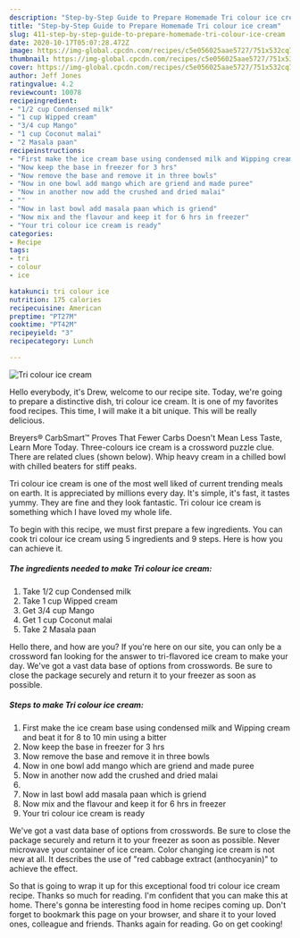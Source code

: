 ```yaml
---
description: "Step-by-Step Guide to Prepare Homemade Tri colour ice cream"
title: "Step-by-Step Guide to Prepare Homemade Tri colour ice cream"
slug: 411-step-by-step-guide-to-prepare-homemade-tri-colour-ice-cream
date: 2020-10-17T05:07:28.472Z
image: https://img-global.cpcdn.com/recipes/c5e056025aae5727/751x532cq70/tri-colour-ice-cream-recipe-main-photo.jpg
thumbnail: https://img-global.cpcdn.com/recipes/c5e056025aae5727/751x532cq70/tri-colour-ice-cream-recipe-main-photo.jpg
cover: https://img-global.cpcdn.com/recipes/c5e056025aae5727/751x532cq70/tri-colour-ice-cream-recipe-main-photo.jpg
author: Jeff Jones
ratingvalue: 4.2
reviewcount: 10078
recipeingredient:
- "1/2 cup Condensed milk"
- "1 cup Wipped cream"
- "3/4 cup Mango"
- "1 cup Coconut malai"
- "2 Masala paan"
recipeinstructions:
- "First make the ice cream base using condensed milk and Wipping cream and beat it for 8 to 10 min using a bitter"
- "Now keep the base in freezer for 3 hrs"
- "Now remove the base and remove it in three bowls"
- "Now in one bowl add mango which are griend and made puree"
- "Now in another now add the crushed and dried malai"
- ""
- "Now in last bowl add masala paan which is griend"
- "Now mix and the flavour and keep it for 6 hrs in freezer"
- "Your tri colour ice cream is ready"
categories:
- Recipe
tags:
- tri
- colour
- ice

katakunci: tri colour ice 
nutrition: 175 calories
recipecuisine: American
preptime: "PT27M"
cooktime: "PT42M"
recipeyield: "3"
recipecategory: Lunch

---
```



![Tri colour ice cream](https://img-global.cpcdn.com/recipes/c5e056025aae5727/751x532cq70/tri-colour-ice-cream-recipe-main-photo.jpg)

Hello everybody, it's Drew, welcome to our recipe site. Today, we're going to prepare a distinctive dish, tri colour ice cream. It is one of my favorites food recipes. This time, I will make it a bit unique. This will be really delicious.

Breyers® CarbSmart™ Proves That Fewer Carbs Doesn&#39;t Mean Less Taste, Learn More Today. Three-colours ice cream is a crossword puzzle clue. There are related clues (shown below). Whip heavy cream in a chilled bowl with chilled beaters for stiff peaks.

Tri colour ice cream is one of the most well liked of current trending meals on earth. It is appreciated by millions every day. It's simple, it's fast, it tastes yummy. They are fine and they look fantastic. Tri colour ice cream is something which I have loved my whole life.


To begin with this recipe, we must first prepare a few ingredients. You can cook tri colour ice cream using 5 ingredients and 9 steps. Here is how you can achieve it.

<!--inarticleads1-->

##### The ingredients needed to make Tri colour ice cream:

1. Take 1/2 cup Condensed milk
1. Take 1 cup Wipped cream
1. Get 3/4 cup Mango
1. Get 1 cup Coconut malai
1. Take 2 Masala paan


Hello there, and how are you? If you&#39;re here on our site, you can only be a crossword fan looking for the answer to tri-flavored ice cream to make your day. We&#39;ve got a vast data base of options from crosswords. Be sure to close the package securely and return it to your freezer as soon as possible. 

<!--inarticleads2-->

##### Steps to make Tri colour ice cream:

1. First make the ice cream base using condensed milk and Wipping cream and beat it for 8 to 10 min using a bitter
1. Now keep the base in freezer for 3 hrs
1. Now remove the base and remove it in three bowls
1. Now in one bowl add mango which are griend and made puree
1. Now in another now add the crushed and dried malai
1. 
1. Now in last bowl add masala paan which is griend
1. Now mix and the flavour and keep it for 6 hrs in freezer
1. Your tri colour ice cream is ready


We&#39;ve got a vast data base of options from crosswords. Be sure to close the package securely and return it to your freezer as soon as possible. Never microwave your container of ice cream. Color changing ice cream is not new at all. It describes the use of &#34;red cabbage extract (anthocyanin)&#34; to achieve the effect. 

So that is going to wrap it up for this exceptional food tri colour ice cream recipe. Thanks so much for reading. I'm confident that you can make this at home. There's gonna be interesting food in home recipes coming up. Don't forget to bookmark this page on your browser, and share it to your loved ones, colleague and friends. Thanks again for reading. Go on get cooking!
